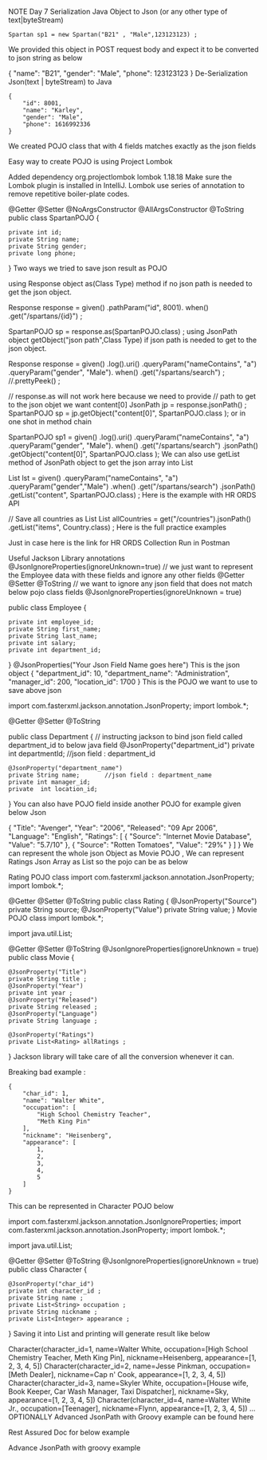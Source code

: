 NOTE Day 7
Serialization
Java Object to Json (or any other type of text|byteStream)

    Spartan sp1 = new Spartan("B21" , "Male",123123123) ; 
We provided this object in POST request body and expect it to be converted to json string as below

{
"name": "B21",
"gender": "Male",
"phone": 123123123
}
De-Serialization
Json(text | byteStream) to Java

    {
        "id": 8001,
        "name": "Karley",
        "gender": "Male",
        "phone": 1616992336
    }
We created POJO class that with 4 fields matches exactly as the json fields

Easy way to create POJO is using Project Lombok

Added dependency
<dependency>
<groupId>org.projectlombok</groupId>
<artifactId>lombok</artifactId>
<version>1.18.18</version>
</dependency>
Make sure the Lombok plugin is installed in IntelliJ.
Lombok use series of annotation to remove repetitive boiler-plate codes.

@Getter
@Setter
@NoArgsConstructor
@AllArgsConstructor
@ToString
public class SpartanPOJO {

    private int id;
    private String name;
    private String gender;
    private long phone;
}
Two ways we tried to save json result as POJO

using Response object as(Class Type) method if no json path is needed to get the json object.

Response response = given()
.pathParam("id", 8001).
when()
.get("/spartans/{id}") ;

SpartanPOJO sp = response.as(SpartanPOJO.class) ;
using JsonPath object getObject("json path",Class Type) if json path is needed to get to the json object.

Response response =
given()
.log().uri()
.queryParam("nameContains", "a")
.queryParam("gender", "Male").
when()
.get("/spartans/search") ; //.prettyPeek() ;

// response.as will not work here because we need to provide
// path to get to the json objet we want  content[0]
JsonPath jp = response.jsonPath() ;
SpartanPOJO sp = jp.getObject("content[0]", SpartanPOJO.class );
or in one shot in method chain

SpartanPOJO sp1 =  given()
.log().uri()
.queryParam("nameContains", "a")
.queryParam("gender", "Male").
when()
.get("/spartans/search")
.jsonPath()
.getObject("content[0]", SpartanPOJO.class );
We can also use getList method of JsonPath object to get the json array into List<POJO>

List<SpartanPOJO> lst =  given()
.queryParam("nameContains", "a")
.queryParam("gender","Male")
.when()
.get("/spartans/search")
.jsonPath()
.getList("content", SpartanPOJO.class) ;
Here is the example with HR ORDS API

// Save all countries as List<POJO>
List<Country> allCountries = get("/countries").jsonPath()
.getList("items", Country.class) ;
Here is the full practice examples

Just in case here is the link for HR ORDS Collection Run in Postman

Useful Jackson Library annotations
@JsonIgnoreProperties(ignoreUnknown=true)
// we just want to represent the Employee data with these fields and ignore any other fields
@Getter @Setter
@ToString
// we want to ignore any json field that does not match below pojo class fields
@JsonIgnoreProperties(ignoreUnknown = true)

public class Employee {

    private int employee_id;
    private String first_name;
    private String last_name;
    private int salary;
    private int department_id;

}
@JsonProperties("Your Json Field Name goes here") This is the json object
{
"department_id": 10,
"department_name": "Administration",
"manager_id": 200,
"location_id": 1700
}
This is the POJO we want to use to save above json

import com.fasterxml.jackson.annotation.JsonProperty;
import lombok.*;

@Getter @Setter
@ToString

public class Department {
// instructing jackson to bind json field called department_id to below java field
@JsonProperty("department_id")
private int departmentId;  //json field : department_id

    @JsonProperty("department_name")
    private String name;       //json field : department_name
    private int manager_id;
    private  int location_id;

}
You can also have POJO field inside another POJO for example given below Json

{
"Title": "Avenger",
"Year": "2006",
"Released": "09 Apr 2006",
"Language": "English",
"Ratings": [
{
"Source": "Internet Movie Database",
"Value": "5.7/10"
},
{
"Source": "Rotten Tomatoes",
"Value": "29%"
}
]
}
We can represent the whole json Object as Movie POJO , We can represent Ratings Json Array as List<Rating> so the pojo can be as below

Rating POJO class
import com.fasterxml.jackson.annotation.JsonProperty;
import lombok.*;

@Getter
@Setter
@ToString
public class Rating {
@JsonProperty("Source")
private String source;
@JsonProperty("Value")
private String value;
}
Movie POJO class
import lombok.*;

import java.util.List;

@Getter @Setter
@ToString
@JsonIgnoreProperties(ignoreUnknown = true)
public class Movie {

    @JsonProperty("Title")
    private String title ;
    @JsonProperty("Year")
    private int year ;
    @JsonProperty("Released")
    private String released ;
    @JsonProperty("Language")
    private String language ;

    @JsonProperty("Ratings")
    private List<Rating> allRatings ;

}
Jackson library will take care of all the conversion whenever it can.

Breaking bad example :

    {
        "char_id": 1,
        "name": "Walter White",
        "occupation": [
            "High School Chemistry Teacher",
            "Meth King Pin"
        ],
        "nickname": "Heisenberg",
        "appearance": [
            1,
            2,
            3,
            4,
            5
        ]
    }
This can be represented in Character POJO below

import com.fasterxml.jackson.annotation.JsonIgnoreProperties;
import com.fasterxml.jackson.annotation.JsonProperty;
import lombok.*;

import java.util.List;

@Getter @Setter
@ToString
@JsonIgnoreProperties(ignoreUnknown = true)
public class Character {

    @JsonProperty("char_id")
    private int character_id ;
    private String name ;
    private List<String> occupation ;
    private String nickname ;
    private List<Integer> appearance ;
}
Saving it into List and printing will generate result like below

Character(character_id=1, name=Walter White, occupation=[High School Chemistry Teacher, Meth King Pin], nickname=Heisenberg, appearance=[1, 2, 3, 4, 5])
Character(character_id=2, name=Jesse Pinkman, occupation=[Meth Dealer], nickname=Cap n' Cook, appearance=[1, 2, 3, 4, 5])
Character(character_id=3, name=Skyler White, occupation=[House wife, Book Keeper, Car Wash Manager, Taxi Dispatcher], nickname=Sky, appearance=[1, 2, 3, 4, 5])
Character(character_id=4, name=Walter White Jr., occupation=[Teenager], nickname=Flynn, appearance=[1, 2, 3, 4, 5])
...
OPTIONALLY Advanced JsonPath with Groovy example can be found here

Rest Assured Doc for below example

Advance JsonPath with groovy example